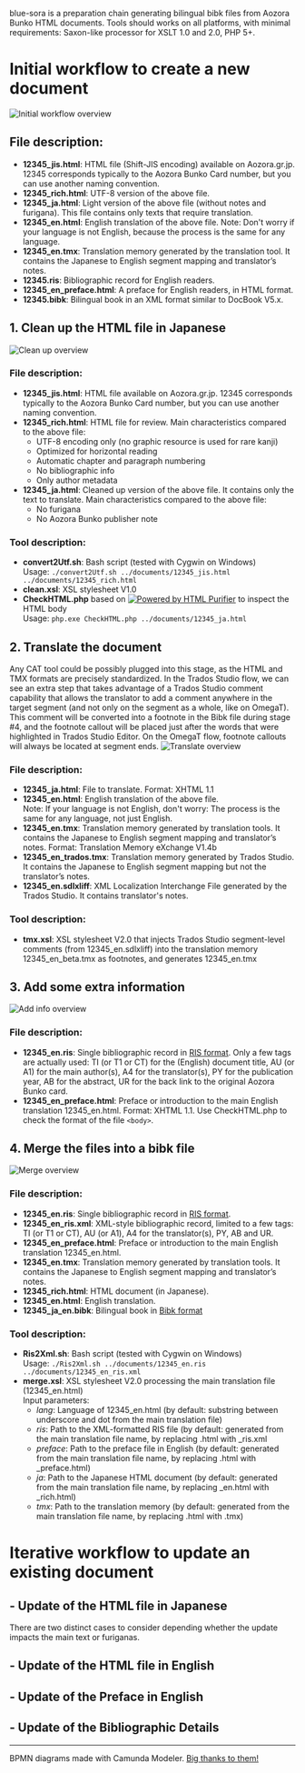 blue-sora is a preparation chain generating bilingual bibk files from Aozora Bunko HTML documents. Tools should works on all platforms, with minimal requirements: Saxon-like processor for XSLT 1.0 and 2.0, PHP 5+.

# Initial workflow to create a new document
![Initial workflow overview](0-InitialWorkflow.png)
## File description:
- **12345_jis.html**: HTML file (Shift-JIS encoding) available on Aozora.gr.jp. 12345 corresponds typically to the Aozora Bunko Card number, but you can use another naming convention.
- **12345_rich.html**: UTF-8 version of the above file.
- **12345_ja.html**: Light version of the above file (without notes and furigana). This file contains only texts that require translation.
- **12345_en.html**: English translation of the above file. Note: Don't worry if your language is not English, because the process is the same for any language.
- **12345_en.tmx**: Translation memory generated by the translation tool. It contains the Japanese to English segment mapping and translator’s notes.
- **12345.ris**: Bibliographic record for English readers.
- **12345_en_preface.html**: A preface for English readers, in HTML format.
- **12345.bibk**: Bilingual book in an XML format similar to DocBook V5.x.
## 1. Clean up the HTML file in Japanese
![Clean up overview](1-CleanUp.png)

### File description:
- **12345_jis.html**: HTML file available on Aozora.gr.jp. 12345 corresponds typically to the Aozora Bunko Card number, but you can use another naming convention.
- **12345_rich.html**: HTML file for review. Main characteristics compared to the above file:
  - UTF-8 encoding only (no graphic resource is used for rare kanji)
  - Optimized for horizontal reading
  - Automatic chapter and paragraph numbering
  - No bibliographic info
  - Only author metadata
- **12345_ja.html**: Cleaned up version of the above file. It contains only the text to translate. Main characteristics compared to the above file:
  - No furigana
  - No Aozora Bunko publisher note
### Tool description:
- **convert2Utf.sh**: Bash script (tested with Cygwin on Windows)  
  Usage: `./convert2Utf.sh ../documents/12345_jis.html ../documents/12345_rich.html`
- **clean.xsl**: XSL stylesheet V1.0
- **CheckHTML.php** based on [![Powered by HTML Purifier](http://htmlpurifier.org/live/art/powered.png 'HTML Purifier')](http://htmlpurifier.org/) to inspect the HTML body  
  Usage: `php.exe CheckHTML.php ../documents/12345_ja.html`
## 2. Translate the document
Any CAT tool could be possibly plugged into this stage, as the HTML and TMX formats are precisely standardized. In the Trados Studio flow, we can see an extra step that takes advantage of a Trados Studio comment capability that allows the translator to add a comment anywhere in the target segment (and not only on the segment as a whole, like on OmegaT). This comment will be converted into a footnote in the Bibk file during stage #4, and the footnote callout will be placed just after the words that were highlighted in Trados Studio Editor. On the OmegaT flow, footnote callouts will always be located at segment ends.
![Translate overview](2-Translate.png)
### File description:
- **12345_ja.html**: File to translate. Format: XHTML 1.1
- **12345_en.html**: English translation of the above file.  
  Note: If your language is not English, don't worry: The process is the same for any language, not just English.
- **12345_en.tmx**: Translation memory generated by translation tools. It contains the Japanese to English segment mapping and translator’s notes. Format: Translation Memory eXchange V1.4b
- **12345_en_trados.tmx**: Translation memory generated by Trados Studio. It contains the Japanese to English segment mapping but not the translator’s notes.
- **12345_en.sdlxliff**: XML Localization Interchange File generated by the Trados Studio. It contains translator's notes.
### Tool description:
- **tmx.xsl**: XSL stylesheet V2.0 that injects Trados Studio segment-level comments (from 12345_en.sdlxliff) into the translation memory 12345_en_beta.tmx as footnotes, and generates 12345_en.tmx
## 3. Add some extra information
![Add info overview](3-AddInfo.png)
### File description:
- **12345_en.ris**: Single bibliographic record in [RIS format](https://en.wikipedia.org/wiki/RIS_(file_format)). Only a few tags are actually used: TI (or T1 or CT) for the (English) document title, AU (or A1) for the main author(s), A4 for the translator(s), PY for the publication year, AB for the abstract, UR for the back link to the original Aozora Bunko card.
- **12345_en_preface.html**: Preface or introduction to the main English translation 12345_en.html. Format: XHTML 1.1. Use CheckHTML.php to check the format of the file `<body>`.
## 4. Merge the files into a bibk file
![Merge overview](4-Merge.png)
### File description:
- **12345_en.ris**: Single bibliographic record in [RIS format](https://en.wikipedia.org/wiki/RIS_(file_format)).
- **12345_en_ris.xml**: XML-style bibliographic record, limited to a few tags: TI (or T1 or CT), AU (or A1), A4 for the translator(s), PY, AB and UR.
- **12345_en_preface.html**: Preface or introduction to the main English translation 12345_en.html.
- **12345_en.tmx**: Translation memory generated by translation tools. It contains the Japanese to English segment mapping and translator’s notes.
- **12345_rich.html**: HTML document (in Japanese).
- **12345_en.html**: English translation.
- **12345_ja_en.bibk**: Bilingual book in [Bibk format](https://github.com/japotrad/bibk)
### Tool description:
- **Ris2Xml.sh**: Bash script (tested with Cygwin on Windows)  
  Usage: `./Ris2Xml.sh ../documents/12345_en.ris ../documents/12345_en_ris.xml`
- **merge.xsl**: XSL stylesheet V2.0 processing the main translation file (12345_en.html)  
  Input parameters:  
  - *lang*: Language of 12345_en.html (by default: substring between underscore and dot from the main translation file)  
  - *ris*: Path to the XML-formatted RIS file (by default: generated from the main translation file name, by replacing .html with _ris.xml 
  - *preface*: Path to the preface file in English (by default: generated from the main translation file name, by replacing .html with _preface.html)  
  - *ja*: Path to the Japanese HTML document (by default: generated from the main translation file name, by replacing _en.html with _rich.html)  
  - *tmx*: Path to the translation memory (by default: generated from the main translation file name, by replacing .html with .tmx)  
  
 


# Iterative workflow to update an existing document
## - Update of the HTML file in Japanese
There are two distinct cases to consider depending whether the update impacts the main text or furiganas.
## - Update of the HTML file in English
## - Update of the Preface in English
## - Update of the Bibliographic Details
---
BPMN diagrams made with Camunda Modeler. [Big thanks to them!](https://camunda.com/)
